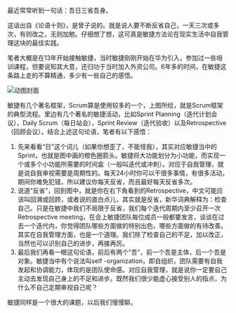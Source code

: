 最近常常听到一句话：吾日三省吾身。

这话出自《论语十则》，是曾子说的。就是说人要不断反省自己，一天三次或多次，有则改之，无则加勉。仔细想了想，这可真是敏捷方法论在现实生活中自我管理这块的最佳实践。

笔者大概是在13年开始接触敏捷，当时敏捷刚刚开始在华为引入，参加过一些培训课程，但要说知其大意，还归功于当时加入外资公司。6年多的时间，在敏捷这条路上走的不算精通，多少有一些自己的感悟。

![动图封面](https://pic1.zhimg.com/v2-23ce1657471116f916d46562f671094c_b.jpg)

敏捷有几个著名框架，Scrum算是使用较多的一个，上图所绘，就是Scrum框架的典型流程。里边有几个著名的敏捷活动，比如Sprint Planning（迭代计划会议），Daily Scrum（每日站会），Sprint Review（迭代验收）以及Retrospective（回顾会议）。结合上述这句论语，笔者有以下感悟：

1.  先来看看“日”这个词儿（如果你想歪了，不能怪我），其实对应敏捷当中的Sprint，也就是图中画的橙色圈箭头。敏捷将大功能划分为小功能，而实现一个或多个小功能所需要的时间盒（一般叫迭代或冲刺）。对应于自我管理，就是说自我审视需要是周期性的。每天24小时你可以干很多事情，有很多活动，期间你难免犯错，所以建议你每天反省，而且最好每天反省多次。
2.  说道“反省”，回到图中，就是你在右下角看到的Retrospective，中文可能应该叫回溯或回顾，或者说的直白点儿，其实就是反省，新华词典解释为：检查自己。只是在敏捷中我们不局限于反省，我们每个迭代周期内至少召开一次Retrospective meeting，在会上敏捷团队每位成员一般都要发言，谈谈在过去一个迭代内，你觉得团队哪些方面做的特别出色，哪些方面做的有待改善。其实在自我管理方面，也是一个道理。我们除了检查自己的不足，加以改正，当然也可以识别自己的进步，再接再厉。
3.  最后我们再看一眼这句论语，前后有两个“吾”，前一个吾是主体，后一个吾是对象。敏捷当中有个说法叫self -organization，即自组织，团队需要有自我发起和协调能力，体现的是团队使命感。对应自我管理，就是说你一定要自己主动去发现自己身上的不足和进步。既然我们很少能虚心接受别人的指点，为什么不自己定期审视自己呢？

敏捷同样是一个很大的课题，以后我们慢慢聊。